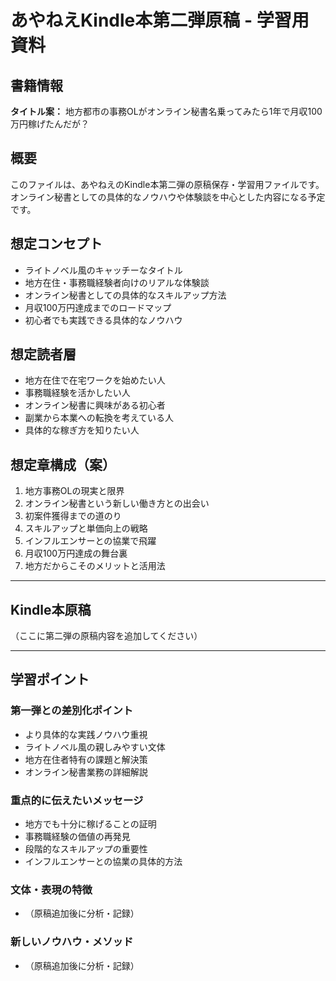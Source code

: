 # あやねえKindle本第二弾原稿 - 学習用資料

## 書籍情報
**タイトル案：** 地方都市の事務OLがオンライン秘書名乗ってみたら1年で月収100万円稼げたんだが？

## 概要
このファイルは、あやねえのKindle本第二弾の原稿保存・学習用ファイルです。
オンライン秘書としての具体的なノウハウや体験談を中心とした内容になる予定です。

## 想定コンセプト
- ライトノベル風のキャッチーなタイトル
- 地方在住・事務職経験者向けのリアルな体験談
- オンライン秘書としての具体的なスキルアップ方法
- 月収100万円達成までのロードマップ
- 初心者でも実践できる具体的なノウハウ

## 想定読者層
- 地方在住で在宅ワークを始めたい人
- 事務職経験を活かしたい人
- オンライン秘書に興味がある初心者
- 副業から本業への転換を考えている人
- 具体的な稼ぎ方を知りたい人

## 想定章構成（案）
1. 地方事務OLの現実と限界
2. オンライン秘書という新しい働き方との出会い
3. 初案件獲得までの道のり
4. スキルアップと単価向上の戦略
5. インフルエンサーとの協業で飛躍
6. 月収100万円達成の舞台裏
7. 地方だからこそのメリットと活用法

---

## Kindle本原稿

（ここに第二弾の原稿内容を追加してください）

---

## 学習ポイント

### 第一弾との差別化ポイント
- より具体的な実践ノウハウ重視
- ライトノベル風の親しみやすい文体
- 地方在住者特有の課題と解決策
- オンライン秘書業務の詳細解説

### 重点的に伝えたいメッセージ
- 地方でも十分に稼げることの証明
- 事務職経験の価値の再発見
- 段階的なスキルアップの重要性
- インフルエンサーとの協業の具体的方法

### 文体・表現の特徴
- （原稿追加後に分析・記録）

### 新しいノウハウ・メソッド
- （原稿追加後に分析・記録）
